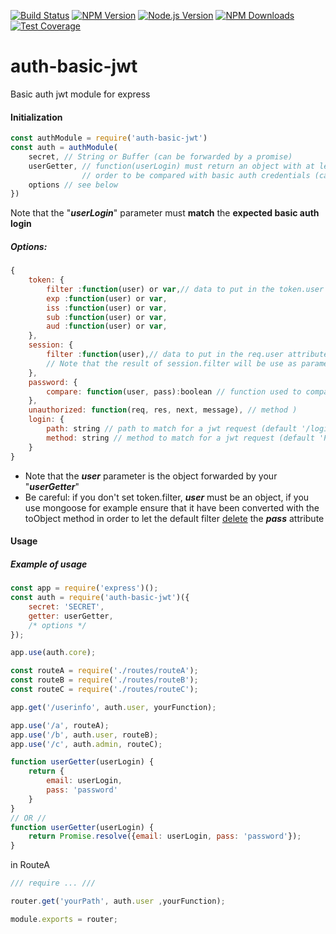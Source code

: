 [![Build Status][travis-image]][travis-url]
[![NPM Version][npm-image]][npm-url]
[![Node.js Version][node-version-image]][node-version-url]
[![NPM Downloads][downloads-image]][downloads-url]
[![Test Coverage][coveralls-image]][coveralls-url]

# auth-basic-jwt
Basic auth jwt module for express

#### Initialization

```js
const authModule = require('auth-basic-jwt')
const auth = authModule(
    secret, // String or Buffer (can be forwarded by a promise) 
    userGetter, // function(userLogin) must return an object with at least a "pass" attribute in 
                // order to be compared with basic auth credentials (can be forwarded by a promise)
    options // see below
})
```
Note that the "_**userLogin**_" parameter must **match** the **expected basic auth login**

##### Options:

```js
{
    token: {
        filter :function(user) or var,// data to put in the token.user attribute (default is the whole user param without the pass attribute)
        exp :function(user) or var,
        iss :function(user) or var,  
        sub :function(user) or var,       
        aud :function(user) or var,       
    },
    session: {
        filter :function(user),// data to put in the req.user attribute (default is the whole user param without the pass attribute)
        // Note that the result of session.filter will be use as parameter for the token options 
    },
    password: {
        compare: function(user, pass):boolean // function used to compare the user password (user.pass) and the provided credential (pass). Default is (user.pass == pass)
    },
    unauthorized: function(req, res, next, message), // method )
    login: {
        path: string // path to match for a jwt request (default '/login') 
        method: string // method to match for a jwt request (default 'POST')
    }
}
```
- Note that the _**user**_ parameter is the object forwarded by your "**_userGetter_**"
- Be careful: if you don't set token.filter, _**user**_ must be an object, 
if you use mongoose for example ensure that it have been converted with the toObject method
in order to let the default filter [delete](https://developer.mozilla.org/en-US/docs/Web/JavaScript/Reference/Operators/delete) the _**pass**_ attribute

#### Usage
##### Example of usage 
```js
const app = require('express')();
const auth = require('auth-basic-jwt')({
    secret: 'SECRET',
    getter: userGetter,
    /* options */
});

app.use(auth.core);

const routeA = require('./routes/routeA');
const routeB = require('./routes/routeB');
const routeC = require('./routes/routeC');

app.get('/userinfo', auth.user, yourFunction);

app.use('/a', routeA);
app.use('/b', auth.user, routeB);
app.use('/c', auth.admin, routeC);

function userGetter(userLogin) {
    return {
        email: userLogin,
        pass: 'password'
    }
}
// OR //
function userGetter(userLogin) {
    return Promise.resolve({email: userLogin, pass: 'password'});
}

```
in RouteA
```js
/// require ... ///

router.get('yourPath', auth.user ,yourFunction);

module.exports = router;
```

[npm-image]: https://img.shields.io/npm/v/auth-basic-jwt.svg
[npm-url]: https://npmjs.org/package/auth-basic-jwt
[downloads-image]: https://img.shields.io/npm/dm/auth-basic-jwt.svg
[downloads-url]: https://npmjs.org/package/auth-basic-jwt
[travis-image]: https://img.shields.io/travis/maxx-t/auth-basic-jwt.svg
[travis-url]: https://travis-ci.org/maxx-t/auth-basic-jwt
[node-version-image]: https://img.shields.io/node/v/auth-basic-jwt.svg
[node-version-url]: https://nodejs.org/en/download
[coveralls-image]: https://img.shields.io/coveralls/maxx-t/auth-basic-jwt/master.svg
[coveralls-url]: https://coveralls.io/r/maxx-t/auth-basic-jwt?branch=master

